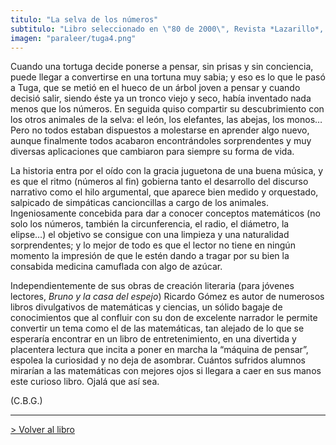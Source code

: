 ```yaml
---
titulo: "La selva de los números"
subtitulo: "Libro seleccionado en \"80 de 2000\", Revista *Lazarillo*,  nº 3, año 2001. "
imagen: "paraleer/tuga4.png"
---
```

Cuando una tortuga decide ponerse a pensar, sin prisas y sin conciencia,
puede llegar a convertirse en una tortuna muy sabia; y eso es lo que le pasó
a Tuga, que se metió en el hueco de un árbol joven a pensar y cuando decisió
salir, siendo éste ya un tronco viejo y seco, había inventado nada menos que
los números. En seguida quiso compartir su descubrimiento con los otros
animales de la selva: el león, los elefantes, las abejas, los monos… Pero no
todos estaban dispuestos a molestarse en aprender algo nuevo, aunque
finalmente todos acabaron encontrándoles sorprendentes y muy diversas
aplicaciones que cambiaron para siempre su forma de vida.

La historia entra por el oído con la gracia juguetona de una buena música, y
es que el ritmo (números al fin) gobierna tanto el desarrollo del discurso
narrativo como el hilo argumental, que aparece bien medido y orquestado,
salpicado de simpáticas cancioncillas a cargo de los animales. Ingeniosamente
concebida para dar a conocer conceptos matemáticos (no solo los números,
también la circunferencia, el radio, el diámetro, la elipse…) el objetivo se
consigue con una limpieza y una naturalidad sorprendentes; y lo mejor de todo
es que el lector no tiene en ningún momento la impresión de que le estén
dando a tragar por su bien la consabida medicina camuflada con algo de azúcar.

Independientemente de sus obras de creación literaria (para jóvenes lectores,
_Bruno y la casa del espejo_) Ricardo Gómez es autor de numerosos libros
divulgativos de matemáticas y ciencias, un sólido bagaje de conocimientos que
al confluir con su don de excelente narrador le permite convertir un tema
como el de las matemáticas, tan alejado de lo que se esperaría encontrar en
un libro de entretenimiento, en una divertida y placentera lectura que incita
a poner en marcha la “máquina de pensar”, espolea la curiosidad y no deja de
asombrar. Cuántos sufridos alumnos mirarían a las matemáticas con mejores
ojos si llegara a caer en sus manos este curioso libro. Ojalá que así sea.

(C.B.G.)

* * *

[> Volver al libro](/ver/mislibros/la-selva)

